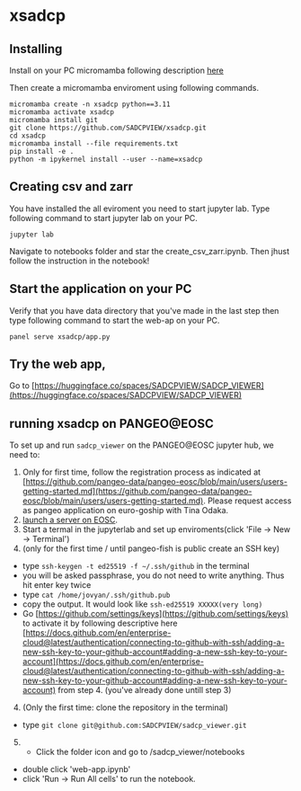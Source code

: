 # xsadcp


## Installing

Install on your PC micromamba following description [here](https://mamba.readthedocs.io/en/latest/installation/micromamba-installation.html#automatic-install) 

Then create a micromamba enviroment using following commands. 
```
micromamba create -n xsadcp python==3.11
micromamba activate xsadcp
micromamba install git
git clone https://github.com/SADCPVIEW/xsadcp.git
cd xsadcp
micromamba install --file requirements.txt
pip install -e .
python -m ipykernel install --user --name=xsadcp
```


## Creating csv and zarr
You have installed the all eviroment you need to start jupyter lab.  Type following command to start jupyter lab on your PC.

```
jupyter lab
```

Navigate to notebooks folder and star the create_csv_zarr.ipynb.  Then jhust follow the instruction in the notebook!  


## Start the application on your PC

Verify that you have data directory that you've made in the last step then type following command to start the web-ap on your PC.
```
panel serve xsadcp/app.py
```

## Try the web app,
Go to 
[https://huggingface.co/spaces/SADCPVIEW/SADCP_VIEWER](https://huggingface.co/spaces/SADCPVIEW/SADCP_VIEWER)


## running xsadcp on PANGEO@EOSC

To set up and run `sadcp_viewer` on the PANGEO@EOSC jupyter hub, we need to:
1. Only for first time, follow the registration process as indicated at [https://github.com/pangeo-data/pangeo-eosc/blob/main/users/users-getting-started.md](https://github.com/pangeo-data/pangeo-eosc/blob/main/users/users-getting-started.md).  Please request access as pangeo application on euro-goship with Tina Odaka.
2. [launch a server on EOSC](https://pangeo-eosc.vm.fedcloud.eu/). 
3. Start a termal in the jupyterlab and set up enviroments(click 'File -> New -> Terminal')
4. (only for the first time / until pangeo-fish is public create an SSH key)
  - type `ssh-keygen -t ed25519 -f ~/.ssh/github` in the terminal
  - you will be asked passphrase, you do not need to write anything. Thus hit enter key twice
  - type `cat /home/jovyan/.ssh/github.pub`
  - copy the output. It would look like `ssh-ed25519 XXXXX(very long) `
  - Go [https://github.com/settings/keys](https://github.com/settings/keys) to activate it by following descriptive here [https://docs.github.com/en/enterprise-cloud@latest/authentication/connecting-to-github-with-ssh/adding-a-new-ssh-key-to-your-github-account#adding-a-new-ssh-key-to-your-account](https://docs.github.com/en/enterprise-cloud@latest/authentication/connecting-to-github-with-ssh/adding-a-new-ssh-key-to-your-github-account#adding-a-new-ssh-key-to-your-account) from step 4. (you've already done untill step 3) 
4. (Only the first time:  clone the repository in the terminal)
  - type `git clone git@github.com:SADCPVIEW/sadcp_viewer.git`
5.  - Click the folder icon and go to /sadcp_viewer/notebooks
  - double click 'web-app.ipynb'
  - click 'Run -> Run All cells' to run the notebook.  

